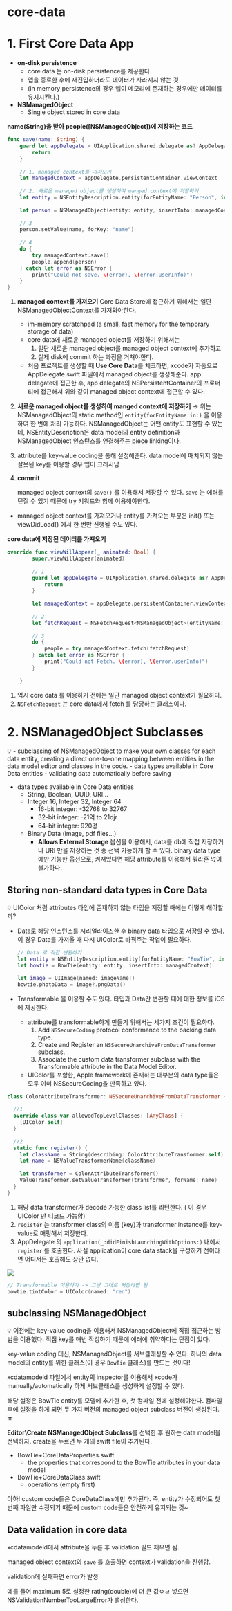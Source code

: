 # core-data

# 1. First Core Data App

- **on-disk persistence**
    - core data 는 on-disk persistence를 제공한다.
    - 앱을 종료한 후에 재진입하더라도 데이터가 사라지지 않는 것
    - (in memory persistence의 경우 앱이 메모리에 존재하는 경우에만 데이터를 유지시킨다.)
- **NSManagedObject**
    - Single object stored in core data

**name(String)을 받아 people([NSManagedObject])에 저장하는 코드**

```swift
func save(name: String) {
    guard let appDelegate = UIApplication.shared.delegate as? AppDelegate else {
        return
    }
    
    // 1. managed context를 가져오기
    let managedContext = appDelegate.persistentContainer.viewContext
    
    // 2. 새로운 managed object를 생성하여 manged context에 저장하기
    let entity = NSEntityDescription.entity(forEntityName: "Person", in: managedContext)!
    
    let person = NSManagedObject(entity: entity, insertInto: managedContext)
    
    // 3
    person.setValue(name, forKey: "name")
    
    // 4
    do {
        try managedContext.save()
        people.append(person)
    } catch let error as NSError {
        print("Could not save. \(error), \(error.userInfo)")
    }
}
```

1. **managed context를 가져오기**
Core Data Store에 접근하기 위해서는 일단 NSManagedObjectContext를 가져와야한다. 
    - im-memory scratchpad (a small, fast memory for the temporary storage of data)
    - core data에 새로운 managed object를 저장하기 위해서는
        1. 일단 새로운 managed object를 managed object context에 추가하고
        2. 실제 disk에 commit 하는 과정을 거쳐야한다.
    - 처음 프로젝트를 생성할 때 **Use Core Data**를 체크하면, xcode가 자동으로 AppDelegate.swift 파일에서 managed object를 생성해준다. app delegate에 접근한 후, app delegate의 NSPersistentContainer의 프로퍼티에 접근해서 위와 같이 managed object context에 접근할 수 있다.
2. **새로운 managed object를 생성하여 manged context에 저장하기**
→ 위는 NSManagedObject의 static method인 `entity(forEntityName:in:)` 을 이용하여 한 번에 처리 가능하다. 
NSManagedObject는 어떤 entity도 표현할 수 있는데, NSEntityDescription은 data model의 entity definition과 NSManagedObject 인스턴스를 연결해주는 piece linking이다.
3. attribute를 key-value coding을 통해 설정해준다. data model에 매치되지 않는 잘못된 key를 이용할 경우 앱이 크래시남
4. **commit**
    
    managed object context의 `save()` 를 이용해서 저장할 수 있다. `save` 는 에러를 던질 수 있기 때문에 try 키워드와 함께 이용해야한다. 
    
- managed object context를 가져오거나 entity를 가져오는 부분은 init() 또는 viewDidLoad() 에서 한 번만 진행될 수도 있다.

**core data에 저장된 데이터를 가져오기**

```swift
override func viewWillAppear(_ animated: Bool) {
        super.viewWillAppear(animated)
        
        // 1
        guard let appDelegate = UIApplication.shared.delegate as? AppDelegate else {
            return
        }
        
        let managedContext = appDelegate.persistentContainer.viewContext
        
        // 2
        let fetchRequest = NSFetchRequest<NSManagedObject>(entityName: "Person")
        
        // 3
        do {
            people = try managedContext.fetch(fetchRequest)
        } catch let error as NSError {
            print("Could not Fetch. \(error), \(error.userInfo)")
        }
    
    }
```

1. 역시 core data 를 이용하기 전에는 일단 managed object context가 필요하다. 
2. `NSFetchRequest` 는 core data에서 fetch 를 담당하는 클래스이다.

# 2. NSManagedObject Subclasses

<aside>
💡 - subclassing of NSManagedObject to make your own classes for each data entity, creating a direct one-to-one mapping between entities in the data model editor and classes in the code.
- data types available in Core Data entities 
- validating data automatically before saving

</aside>

- data types available in Core Data entities
    - String, Boolean, UUID, URI…
    - Integer 16, Integer 32, Integer 64
        - 16-bit integer: -32768 to 32767
        - 32-bit integer: -21억 to 21djr
        - 64-bit integer: 920경
    - Binary Data (image, pdf files…)
        - **Allows External Storage** 옵션을 이용해서, data를 db에 직접 저장하거나 URI 만을 저장하는 것 중 선택 가능하게 할 수 있다. binary data type에만 가능한 옵션으로, 켜져있다면 해당 attribute를 이용해서 쿼라흔 넋이 불가하다.

## Storing non-standard data types in Core Data

<aside>
💡 UIColor 처럼 attributes 타입에 존재하지 않는 타입을 저장할 때에는 어떻게 해아할까?

</aside>

- Data로 해당 인스턴스를 시리얼라이즈한 후 binary data 타입으로 저장할 수 있다. 이 경우 Data를 가져올 때 다시 UIColor로 바꿔주는 작업이 필요하다.
    
    ```swift
    // Data 로 직접 변환하기
    let entity = NSEntityDescription.entity(forEntityName: "BowTie", in: managedContext)!
    let bowtie = BowTie(entity: entity, insertInto: managedContext)
    
    let image = UIImage(named: imageName!)
    bowtie.photoData = image?.pngData()
    ```
    
- Transformable 을 이용할 수도 있다. 타입과 Data간 변환할 때에 대한 정보를 iOS 에 제공한다.
    - attribute를 transformable하게 만들기 위해서는 세가지 조건이 필요하다.
        1. Add `NSSecureCoding` protocol conformance to the backing data type.
        2. Create and Register an `NSSecureUnarchiveFromDataTransformer` subclass.
        3. Associate the custom data transformer subclass with the Transformable attribute in the Data Model Editor.
    - UIColor를 포함한, Apple framework에 존재하는 대부분의 data type들은 모두 이미 NSSecureCoding을 만족하고 있다.
    

```swift
class ColorAttributeTransformer: NSSecureUnarchiveFromDataTransformer {
  
  //1
  override class var allowedTopLevelClasses: [AnyClass] {
    [UIColor.self]
  }
  
  //2
  static func register() {
    let className = String(describing: ColorAttributeTransformer.self)
    let name = NSValueTransformerName(className)
    
    let transformer = ColorAttributeTransformer()
    ValueTransformer.setValueTransformer(transformer, forName: name)
  }
}
```

1. 해당 data transformer가 decode 가능한 class list를 리턴한다. ( 이 경우 UIColor 만 디코드 가능함)
2. `register` 는 transformer class의 이름 (key)과 transformer instance를 key-value로 매핑해서 저장한다.
3. AppDelegate 의 `application(_:didFinishLaunchingWithOptions:)` 내에서 `register` 를 호출한다. 사실 application이 core data stack을 구성하기 전이라면 어디서든 호출해도 상관 없다.

<img src="https://velog.velcdn.com/images/jujube0/post/22f35e0e-23dc-4643-9d9a-699ae47b370a/image.png">

```swift
// Transformable 이용하기 -> 그냥 그대로 저장하면 됨
bowtie.tintColor = UIColor(named: "red")
```

## subclassing NSManagedObject

<aside>
💡 이전에는 key-value coding을 이용해서 NSManagedObject에 직접 접근하는 방법을 이용했다. 직접 key를 매번 작성하기 때문에 에러에 취약하다는 단점이 있다.

</aside>

key-value coding 대신, NSManagedObject를 서브클래싱할 수 있다. 하나의 data model의 entity를 위한 클래스(이 경우 `BowTie` 클래스)를 만드는 것이다!

xcdatamodeld 파일에서 entity의 inspector를 이용해서 xcode가 manually/automatically 하게 서브클래스를 생성하게 설정할 수 있다.

해당 설정은 BowTie entity를 모델에 추가한 후, 첫 컴파일 전에 설정해야한다. 컴파일 후에 설정을 하게 되면 두 가지 버전의 managed object subclass 버전이 생성된다. ㅠ

**Editor\Create NSManagedObject Subclass**를 선택한 후 원하는 data model을 선택하자. create을 누르면 두 개의 swift file이 추가된다. 

- BowTie+CoreDataProperties.swift
    - the properties that correspond to the BowTie attributes in your data model
- BowTie+CoreDataClass.swift
    - operations (empty first)

아하! custom code들은 CoreDataClass에만 추가된다. 즉, entity가 수정되어도 첫번째 파일만 수정되기 때문에 custom code들은 안전하게 유지되는 것~ 

## Data validation in core data

xcdatamodeld에서 attribute을 누른 후 validation 필드 채우면 됨.

managed object context의 `save` 를 호출하면 context가 validation을 진행함.

validation에 실패하면 error가 발생

예를 들어 maximum 5로 설정한 rating(double)에 더 큰 값ㅇㄹ 넣으면 NSValidationNumberTooLargeError가 밸싱한다.
